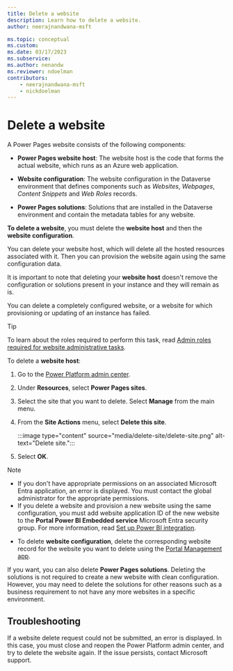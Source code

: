 ```yaml
---
title: Delete a website
description: Learn how to delete a website.
author: neerajnandwana-msft

ms.topic: conceptual
ms.custom: 
ms.date: 03/17/2023
ms.subservice: 
ms.author: nenandw
ms.reviewer: ndoelman
contributors:
    - neerajnandwana-msft
    - nickdoelman
---
```


# Delete a website

A Power Pages website consists of the following components:

- **Power Pages website host**: The website host is the code that forms the actual website, which runs as an Azure web application.

- **Website configuration**: The website configuration in the Dataverse environment that defines components such as *Websites*, *Webpages*, *Content Snippets* and *Web Roles* records.

- **Power Pages solutions**: Solutions that are installed in the Dataverse environment and contain the metadata tables for any website.

**To delete a website**, you must delete the **website host** and then the **website configuration**.

You can delete your website host, which will delete all the hosted resources associated with it. Then you can provision the website again using the same configuration data.

It is important to note that deleting your **website host** doesn't remove the configuration or solutions present in your instance and they will remain as is.

You can delete a completely configured website, or a website for which provisioning or updating of an instance has failed.

> [!TIP]
> To learn about the roles required to perform this task, read [Admin roles required for website administrative tasks](admin-roles.md).

To delete a **website host**:

1. Go to the [Power Platform admin center](https://aka.ms/ppac).

1. Under **Resources**, select **Power Pages sites**.

1. Select the site that you want to delete. Select **Manage** from the main menu.

1. From the **Site Actions** menu, select **Delete this site**.

    :::image type="content" source="media/delete-site/delete-site.png" alt-text="Delete site.":::

1. Select **OK**.

> [!NOTE]
> - If you don't have appropriate permissions on an associated Microsoft Entra application, an error is displayed. You must contact the global administrator for the appropriate permissions.
> - If you delete a website and provision a new website using the same configuration, you must add website application ID of the new website to the **Portal Power BI Embedded service** Microsoft Entra security group. For more information, read [Set up Power BI integration](/power-apps/maker/portals/admin/set-up-power-bi-integration#create-security-group-and-add-to-power-bi-account).
 
- To delete **website configuration**, delete the corresponding website record for the website you want to delete using the [Portal Management app](../configure/portal-management-app.md).

If you want, you can also delete **Power Pages solutions**. Deleting the solutions is not required to create a new website with clean configuration. However, you may need to delete the solutions for other reasons such as a business requirement to not have any more websites in a specific environment.

## Troubleshooting

If a website delete request could not be submitted, an error is displayed. In this case, you must close and reopen the Power Platform admin center, and try to delete the website again. If the issue persists, contact Microsoft support.